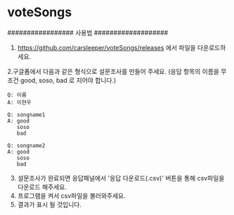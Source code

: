 # voteSongs

#################     사용법     ###################

1. https://github.com/carsleeper/voteSongs/releases 에서 파일을 다운로드하세요.

2.구글폼에서 다음과 같은 형식으로 설문조사를 만들어 주세요. (응답 항목의 이름을 무조건 good, soso, bad 로 지어야 합니다.)


    Q: 이름
    A: 이현우

    Q: songname1
    A: good
       soso
       bad

    Q: songname2
    A: good
       soso
       bad

3. 설문조사가 완료되면 응답패널에서 '응답 다운로드(.csv)' 버튼을 통해 csv파일을 다운로드 해주세요.
4. 프로그램을 켜서 csv파일을 불러와주세요. 
5. 결과가 표시 될 것입니다.
